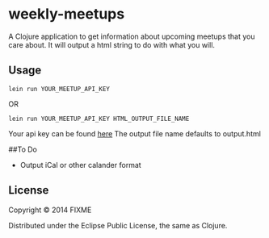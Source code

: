 # weekly-meetups

A Clojure application to get information about upcoming meetups that you care about. It will output a html string to do with what you will.

## Usage

`lein run YOUR_MEETUP_API_KEY`

OR

`lein run YOUR_MEETUP_API_KEY HTML_OUTPUT_FILE_NAME`

Your api key can be found [here](https://secure.meetup.com/meetup_api/key/g)
The output file name defaults to output.html

##To Do

* Output iCal or other calander format

## License

Copyright © 2014 FIXME

Distributed under the Eclipse Public License, the same as Clojure.
